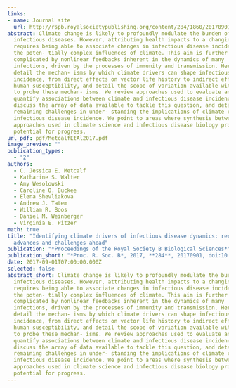 ```yaml
---
links:
- name: Journal site
  url: http://rspb.royalsocietypublishing.org/content/284/1860/20170901
abstract: Climate change is likely to profoundly modulate the burden of
  infectious diseases. However, attributing health impacts to a changing climate
  requires being able to associate changes in infectious disease incidence with
  the poten- tially complex influences of climate. This aim is further
  complicated by nonlinear feedbacks inherent in the dynamics of many
  infections, driven by the processes of immunity and transmission. Here, we
  detail the mechan- isms by which climate drivers can shape infectious disease
  incidence, from direct effects on vector life history to indirect effects on
  human susceptibility, and detail the scope of variation available with which
  to probe these mechan- isms. We review approaches used to evaluate and
  quantify associations between climate and infectious disease incidence,
  discuss the array of data available to tackle this question, and detail
  remaining challenges in under- standing the implications of climate change for
  infectious disease incidence. We point to areas where synthesis between
  approaches used in climate science and infectious disease biology provide
  potential for progress.
url_pdf: pdf/MetcalfEtAl2017.pdf
image_preview: ""
publication_types:
  - "2"
authors:
  - C. Jessica E. Metcalf
  - Katharine S. Walter
  - Amy Wesolowski
  - Caroline O. Buckee
  - Elena Shevliakova
  - Andrew J. Tatem
  - William R. Boos
  - Daniel M. Weinberger
  - Virginia E. Pitzer
math: true
title: "Identifying climate drivers of infectious disease dynamics: recent
  advances and challenges ahead"
publication: "*Proceedings of the Royal Society B Biological Sciences*"
publication_short: "*Proc. R. Soc. B*, 2017, **284**, 20170901, doi:10.1098/rspb.2017.0901"
date: 2017-09-01T07:00:00.000Z
selected: false
abstract_short: Climate change is likely to profoundly modulate the burden of
  infectious diseases. However, attributing health impacts to a changing climate
  requires being able to associate changes in infectious disease incidence with
  the poten- tially complex influences of climate. This aim is further
  complicated by nonlinear feedbacks inherent in the dynamics of many
  infections, driven by the processes of immunity and transmission. Here, we
  detail the mechan- isms by which climate drivers can shape infectious disease
  incidence, from direct effects on vector life history to indirect effects on
  human susceptibility, and detail the scope of variation available with which
  to probe these mechan- isms. We review approaches used to evaluate and
  quantify associations between climate and infectious disease incidence,
  discuss the array of data available to tackle this question, and detail
  remaining challenges in under- standing the implications of climate change for
  infectious disease incidence. We point to areas where synthesis between
  approaches used in climate science and infectious disease biology provide
  potential for progress.
---
```

